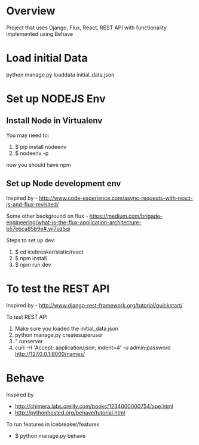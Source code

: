 Overview
========

Project that uses Django, Flux, React, REST API with functionality implemented using Behave

Load initial Data
============

python manage.py loaddata initial_data.json

Set up NODEJS Env
==============

Install Node in Virtualenv
------------

You may need to:

1. $ pip install nodeenv
1. $ nodeenv -p 

now you should have npm

Set up Node development env
------------

Inspired by - http://www.code-experience.com/async-requests-with-react-js-and-flux-revisited/

Some other background on flux - https://medium.com/brigade-engineering/what-is-the-flux-application-architecture-b57ebca85b9e#.yii7uz5qi

Steps to set up dev:

1. $ cd icebreaker/static/react
1. $ npm install
1. $ npm run dev


To test the REST API
==========

Inspired by - http://www.django-rest-framework.org/tutorial/quickstart/

To test REST API

1. Make sure you loaded the initial_data.json 
1. python manage.py createsuperuser
1. " runserver
1. curl -H 'Accept: application/json; indent=4' -u admin:password http://127.0.0.1:8000/names/


Behave
==========

Inspired by

* http://chimera.labs.oreilly.com/books/1234000000754/ape.html
* http://pythonhosted.org/behave/tutorial.html

To run features in icebreaker/features

* $ python manage.py behave


